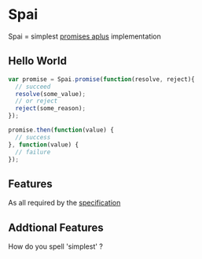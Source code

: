 # Spai

Spai = simplest [promises aplus](http://promisesaplus.com) implementation

## Hello World

```javascript
var promise = Spai.promise(function(resolve, reject){
  // succeed
  resolve(some_value);
  // or reject
  reject(some_reason);
});

promise.then(function(value) {
  // success
}, function(value) {
  // failure
});
```

## Features

As all required by the [specification](http://promisesaplus.com/#requirements)

## Addtional Features

How do you spell 'simplest' ?

